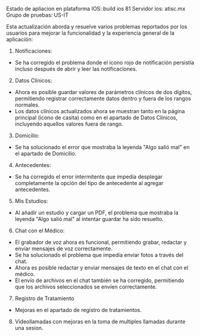 Estado de apliacion en plataforma IOS:
build ios 81
Servidor ios: atisc.mx
Grupo de pruebas: US-IT

Esta actualización aborda y resuelve varios problemas reportados por los usuarios para mejorar la funcionalidad y la experiencia general de la aplicación:
1. Notificaciones:
- Se ha corregido el problema donde el icono rojo de notificación persistía incluso después de abrir y leer las notificaciones.
2. Datos Clínicos:
- Ahora es posible guardar valores de parámetros clínicos de dos dígitos, permitiendo registrar correctamente datos dentro y fuera de los rangos normales.
- Los datos clínicos actualizados ahora se muestran tanto en la página principal (icono de casita) como en el apartado de Datos Clínicos, incluyendo aquellos valores fuera de rango.
3. Domicilio:
- Se ha solucionado el error que mostraba la leyenda "Algo salió mal" en el apartado de Domicilio.
4. Antecedentes:
- Se ha corregido el error intermitente que impedía desplegar completamente la opción del tipo de antecedente al agregar antecedentes.
5. Mis Estudios:
- Al añadir un estudio y cargar un PDF, el problema que mostraba la leyenda "Algo salió mal" al intentar guardar ha sido resuelto.
6. Chat con el Médico:
- El grabador de voz ahora es funcional, permitiendo grabar, redactar y enviar mensajes de voz correctamente.
- Se ha solucionado el problema que impedía enviar fotos a través del chat.
- Ahora es posible redactar y enviar mensajes de texto en el chat con el médico.
- El envío de archivos en el chat también se ha corregido, permitiendo que los archivos seleccionados se envíen correctamente.
7. Registro de Tratamiento
- Mejoras en el apartado de registro de tratamientos.
8. Videollamadas con mejoras en la toma de multiples llamadas durante una sesion.


